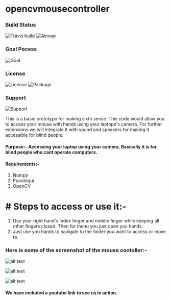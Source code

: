 # opencvmousecontroller 

### Build Status

![Travis build](https://img.shields.io/appveyor/ci/:user/:repo.svg) 
![Ainvayi](https://img.shields.io/david/expressjs/express.svg)

### Goal Pocess
![Goal](https://img.shields.io/liberapay/goal/Changaco.svg)

### License
![License](https://img.shields.io/cocoapods/l/AFNetworking.svg)
![Package](https://img.shields.io/pypi/v/nine.svg)

### Support
![Support](https://img.shields.io/node/v/@stdlib/stdlib/latest.svg)

This is a basic prototype for making sixth sense. This code would allow you to access your mouse with hands using your laptops's camera. For further extensions we will integrate it with sound and speakers for making it accessible for blind people.
 
 #### Purpose:- Accessing your laptop using your camera. Basically it is for blind people who cant operate computers.
 
 #### Requirements:-
 1. Numpy
 2. Pyautogui
 3. OpenCV
 
 #  # Steps to access or use it:-
 
 1. Use your right hand's index finger and middle finger while keeping all other fingers closed. Then for menu you just open you hands.
 2. Just use you hands to navigate to the folder you want to access or move to.
 
 ### Here is some of the screenshot of the mouse contoller:-
 
 ![alt text](https://github.com/infochirag/opencvmousecontroller/blob/master/src/Screenshot%20from%202018-12-01%2018-46-51.png "First image")
 
 ![alt text](https://github.com/infochirag/opencvmousecontroller/blob/master/src/Screenshot%20from%202018-12-01%2018-47-01.png "Second image")
 
 ![alt text](https://github.com/infochirag/opencvmousecontroller/blob/master/src/Screenshot%20from%202018-12-01%2018-47-12.png "Third image")
 
 #### We have included a youtube link to see us in action.
 
